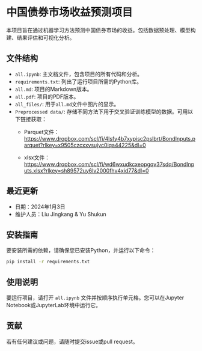 # 中国债券市场收益预测项目

本项目旨在通过机器学习方法预测中国债券市场的收益。包括数据预处理、模型构建、结果评估和可视化分析。

## 文件结构

- `all.ipynb`: 主文档文件，包含项目的所有代码和分析。
- `requirements.txt`: 列出了运行项目所需的Python库。
- `all.md`: 项目的Markdown版本。
- `all.pdf`: 项目的PDF版本。
- `all_files/`: 用于`all.md`文件中图片的显示。
- `Preprocessed data/`: 存储不同方法下用于交叉验证训练模型的数据。可用以下链接获取：
    * Parquet文件：https://www.dropbox.com/scl/fi/4lsfy4b7xypisc2pslbrt/BondInputs.parquet?rlkey=x9505czcxxvsujvc0iqa44225&dl=0
    
    * xlsx文件： https://www.dropbox.com/scl/fi/wd6wxudkcxeopgqv37sdq/BondInputs.xlsx?rlkey=sh89572uy6lv2000fhv4xid77&dl=0

## 最近更新

- 日期：2024年1月3日
- 维护人员：Liu Jingkang & Yu Shukun

## 安装指南

要安装所需的依赖，请确保您已安装Python，并运行以下命令：

```bash
pip install -r requirements.txt
```

## 使用说明

要运行项目，请打开 `all.ipynb` 文件并按顺序执行单元格。您可以在Jupyter Notebook或JupyterLab环境中运行它。

## 贡献

若有任何建议或问题，请随时提交issue或pull request。

